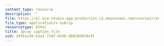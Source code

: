 ```yaml
---
content_type: resource
description: ''
file: https://ol-ocw-studio-app-production.s3.amazonaws.com/courses/res-6-012-introduction-to-probability-spring-2018/29fb1e36b1a1714fde56d8818d959c0f_xi_iT9Rh434.srt
file_type: application/x-subrip
resourcetype: Other
title: 3play caption file
uid: 29fb1e36-b1a1-714f-de56-d8818d959c0f
---
```

